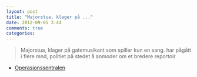 ```yaml
---
layout: post
title: "Majorstua, klager på ..."
date: 2012-09-05 3:44
comments: true
categories: 
---
```


> Majorstua, klager på gatemusikant som spiller kun en sang. har pågått i flere mnd, politiet på stedet å anmoder om et bredere reportoir 
- [Operasjonssentralen](https://twitter.com/oslopolitiops/statuses/243298447506173952)
